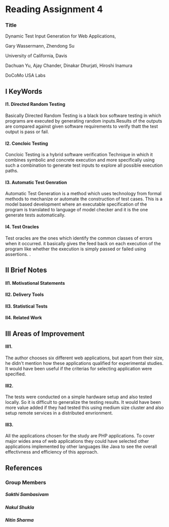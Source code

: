 # Reading Assignment 4

### Title 
Dynamic Test Input Generation for Web Applications,

Gary Wassermann, Zhendong Su

University of California, Davis

Dachuan Yu, Ajay Chander, Dinakar Dhurjati, Hiroshi Inamura

DoCoMo USA Labs

## I KeyWords

#### I1. Directed Random Testing
Basically Directed Random Testing is a black box software testing in which programs are executed by generating random inputs.Results of the outputs are compared against given software requirements to verify thatt the test output is pass or fail. 

#### I2. Concloic Testing
Concloic Testing is a hybrid software verification Technique in which it combines symbolic and concrete execution and more specifically using such a combination to generate test inputs to explore all possible execution paths.

#### I3. Automatic Test Genration

Automatic Test Generation is a method  which uses technology from formal methods to mechanize or automate the construction of test cases. This is a model based  development where an executable specification of the program is translated to language of model checker and it is the one generate tests automatically.

#### I4. Test Oracles
Test oracles are the ones which identify the common classes of errors when it occurred.  it basically gives the feed back on each execution of the program like whether the execution is simply passed or failed using assertions.
. 

## II Brief Notes

#### II1. Motivational Statements



#### II2. Delivery Tools




#### II3. Statistical Tests




#### II4. Related Work



## III Areas of Improvement

#### III1.
The author chooses six different web applications, but apart from their size, he didn't mention how these applications qualified for experimental studies. It would have been useful if the criterias for selecting application were specified.

#### III2. 
The tests were conducted on a simple hardware setup and also tested locally. So it is difficult to generalize the testing results. It would have been more value added if they had tested this using medium size cluster and also setup remote services in a distributed envrionment.

#### III3.

All the applications chosen for the study are PHP applications. To cover major wides area of web applications they could have selected other applications implemented by other languages like Java to see the overall effectivness and efficiency of this approach.


## References


### Group Members

##### Sakthi Sambasivam
##### Nakul Shukla
##### Nitin Sharma

